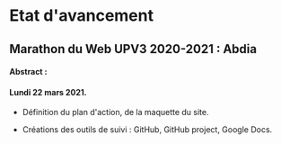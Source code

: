 # Etat d'avancement

## Marathon du Web UPV3 2020-2021 : Abdia

#### Abstract :

#### Lundi 22 mars 2021.

- Définition du plan d'action, de la maquette du site.

- Créations des outils de suivi : GitHub, GitHub project, Google Docs.

